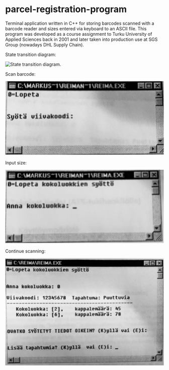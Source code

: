 # parcel-registration-program
Terminal application written in C++ for storing barcodes scanned with a barcode reader and sizes entered via keyboard to an ASCII file. This program was developed as a course assignment to Turku University of Applied Sciences back in 2001 and later taken into production use at SGS Group (nowadays DHL Supply Chain).

State transition diagram:

![State transition diagram.](https://github.com/markarja/parcel-registration-program/blob/main/images/state-transition-diagram.jpg)

Scan barcode:

![Scan barcode.](https://github.com/markarja/parcel-registration-program/blob/main/images/input-barcode.jpg)

Input size:

![Input size.](https://github.com/markarja/parcel-registration-program/blob/main/images/input-size.jpg)

Continue scanning:

![Scan barcode.](https://github.com/markarja/parcel-registration-program/blob/main/images/continue-scanning.jpg)
